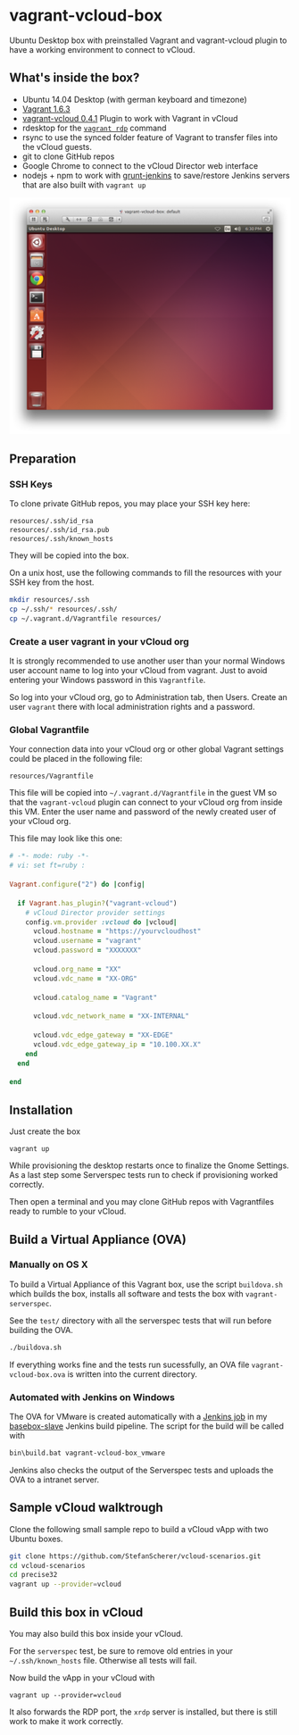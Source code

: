vagrant-vcloud-box
==================

Ubuntu Desktop box with preinstalled Vagrant and vagrant-vcloud plugin
to have a working environment to connect to vCloud.

## What's inside the box?

* Ubuntu 14.04 Desktop (with german keyboard and timezone)
* [Vagrant 1.6.3](http://vagrantup.com)
* [vagrant-vcloud 0.4.1](https://github.com/frapposelli/vagrant-vcloud) Plugin to work with Vagrant in vCloud
* rdesktop for the [`vagrant rdp`](https://docs.vagrantup.com/v2/cli/rdp.html) command
* rsync to use the synced folder feature of Vagrant to transfer files into the vCloud guests.
* git to clone GitHub repos
* Google Chrome to connect to the vCloud Director web interface
* nodejs + npm to work with [grunt-jenkins](http://documentup.com/sghill/grunt-jenkins) to save/restore Jenkins servers that are also built with `vagrant up`

![Screenshot of vagrant-vcloud-box](pics/screenshot.png)

## Preparation

### SSH Keys

To clone private GitHub repos, you may place your SSH key here: 

```
resources/.ssh/id_rsa
resources/.ssh/id_rsa.pub
resources/.ssh/known_hosts
```

They will be copied into the box.

On a unix host, use the following commands to fill the resources with your SSH key from the host.

```bash
mkdir resources/.ssh
cp ~/.ssh/* resources/.ssh/
cp ~/.vagrant.d/Vagrantfile resources/
```

### Create a user vagrant in your vCloud org

It is strongly recommended to use another user than your normal Windows user account name to log into your vCloud from vagrant. Just to avoid entering your Windows password in this `Vagrantfile`.

So log into your vCloud org, go to Administration tab, then Users. Create an user `vagrant` there with local administration rights and a password.

### Global Vagrantfile

Your connection data into your vCloud org or other global Vagrant
settings could be placed in the following file:

```
resources/Vagrantfile
```

This file will be copied into `~/.vagrant.d/Vagrantfile` in the guest VM so that the `vagrant-vcloud` plugin can connect to your vCloud org from inside this VM.
Enter the user name and password of the newly created user of your vCloud org.

This file may look like this one:

```ruby
# -*- mode: ruby -*-
# vi: set ft=ruby :

Vagrant.configure("2") do |config|

  if Vagrant.has_plugin?("vagrant-vcloud")
    # vCloud Director provider settings
    config.vm.provider :vcloud do |vcloud|
      vcloud.hostname = "https://yourvcloudhost"
      vcloud.username = "vagrant"
      vcloud.password = "XXXXXXX"

      vcloud.org_name = "XX"
      vcloud.vdc_name = "XX-ORG"

      vcloud.catalog_name = "Vagrant"

      vcloud.vdc_network_name = "XX-INTERNAL"

      vcloud.vdc_edge_gateway = "XX-EDGE"
      vcloud.vdc_edge_gateway_ip = "10.100.XX.X"
    end
  end

end
```


## Installation

Just create the box

```
vagrant up
```

While provisioning the desktop restarts once to finalize the Gnome Settings. As a last step some Serverspec tests run to check if provisioning worked correctly.

Then open a terminal and you may clone GitHub repos with Vagrantfiles ready to
rumble to your vCloud.

## Build a Virtual Appliance (OVA)

### Manually on OS X

To build a Virtual Appliance of this Vagrant box, use the script `buildova.sh` which builds the box, installs all software and tests the box with `vagrant-serverspec`.

See the `test/` directory with all the serverspec tests that will run before building the OVA.

```bash
./buildova.sh
```

If everything works fine and the tests run sucessfully, an OVA file `vagrant-vcloud-box.ova` is written into the current directory.

### Automated with Jenkins on Windows

The OVA for VMware is created automatically with a [Jenkins job](https://raw.githubusercontent.com/StefanScherer/basebox-slave/master/jenkins-configuration/vagrant-vcloud-box_vmware/config.xml) in my [basebox-slave](https://github.com/StefanScherer/basebox-slave) Jenkins build pipeline. The script for the build will be called with

```bash
bin\build.bat vagrant-vcloud-box_vmware
```

Jenkins also checks the output of the Serverspec tests and uploads the OVA to a intranet server.

## Sample vCloud walktrough

Clone the following small sample repo to build a vCloud vApp with two Ubuntu boxes.

```bash
git clone https://github.com/StefanScherer/vcloud-scenarios.git
cd vcloud-scenarios
cd precise32
vagrant up --provider=vcloud
```

## Build this box in vCloud

You may also build this box inside your vCloud.

For the `serverspec` test, be sure to remove old entries in your `~/.ssh/known_hosts` file. Otherwise all tests will fail.

Now build the vApp in your vCloud with

```
vagrant up --provider=vcloud
```

It also forwards the RDP port, the `xrdp` server is installed, but there is still work to make it work correctly.

